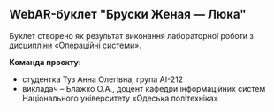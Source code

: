 ## WebAR-буклет "Бруски Женая — Люка"
Буклет створено як результат виконання лабораторної роботи з дисципліни «Операційні системи».

**Команда проєкту:**
- студентка Туз Анна Олегівна, група АІ-212
- викладач – Блажко О.А., доцент кафедри інформаційних систем Національного університету «Одеська політехніка»
